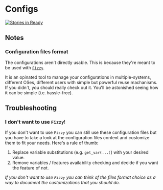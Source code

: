 # Configs

[![Stories in Ready](https://badge.waffle.io/alem0lars/configs.png?label=ready&title=Ready)](https://waffle.io/alem0lars/configs)

## Notes

### Configuration files format

The configurations aren't directly usable. This is because they're meant to be used with [`Fizzy`](https://github.com/alem0lars/fizzy).

It is an opinated tool to manage your configurations in multiple-systems, different OSes, different users with simple but powerful reuse machanisms. If you didn't, you should really check out it. You'll be astonished seeing how it can be simple (i.e. hassle-free).


## Troubleshooting

### I don't want to use `Fizzy`!

If you don't want to use `Fizzy` you can still use these configuration files but you have to take a look at the configuration files content and customize them to fit your needs. Here's a rule of thumb:

1. Replace variable substitutions (e.g. `get_var(...)`) with your desired value.
2. Remove variables / features availability checking and decide if you want the feature of not.

*If you don't want to use `Fizzy` you can think of the files format choice as a way to document the customizations that you should do.*
